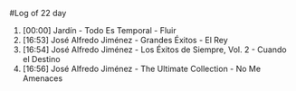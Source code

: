 #Log of 22 day

1. [00:00] Jardín - Todo Es Temporal - Fluir
1. [16:53] José Alfredo Jiménez - Grandes Éxitos - El Rey
1. [16:54] José Alfredo Jiménez - Los Éxitos de Siempre, Vol. 2 - Cuando el Destino
1. [16:56] José Alfredo Jiménez - The Ultimate Collection - No Me Amenaces
